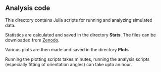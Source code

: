 ## Analysis code

This directory contains Julia scripts for running and analyzing simulated data.

Statistics are calculated and saved in the directory **Stats**. The files can be downloaded from [Zenodo](https://doi.org/10.5281/zenodo.13908509).

Various plots are then made and saved in the directory **Plots**

Running the plotting scripts takes minutes, running the analysis scripts (especially fitting of orientation angles) can take upto an hour.
